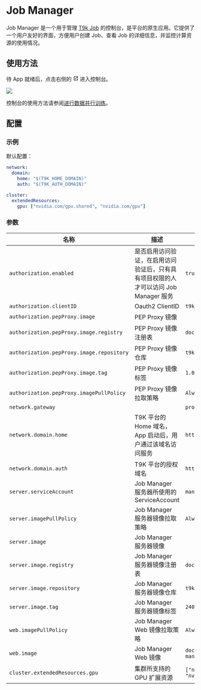 # Job Manager

Job Manager 是一个用于管理 [T9k Job](https://t9k.github.io/ucman/latest/api/t9k-job/index.html) 的控制台，是平台的原生应用。它提供了一个用户友好的界面，方便用户创建 Job、查看 Job 的详细信息，并监控计算资源的使用情况。

## 使用方法

待 App 就绪后，点击右侧的 <svg width="1em" height="1em" class="MuiSvgIcon-root MuiSvgIcon-colorPrimary MuiSvgIcon-fontSizeMedium css-jxtyyz" focusable="false" aria-hidden="true" viewBox="0 0 24 24" data-testid="OpenInNewIcon"><path d="M19 19H5V5h7V3H5c-1.11 0-2 .9-2 2v14c0 1.1.89 2 2 2h14c1.1 0 2-.9 2-2v-7h-2zM14 3v2h3.59l-9.83 9.83 1.41 1.41L19 6.41V10h2V3z"></path></svg> 进入控制台。

![](https://s2.loli.net/2024/09/27/2GTdU4RYc1JZsnQ.png)

控制台的使用方法请参阅[进行数据并行训练](https://t9k.github.io/ucman/latest/guide/train-model/dp-training.html)。

## 配置

### 示例

默认配置：

```yaml
network:
  domain:
    home: "$(T9K_HOME_DOMAIN)"
    auth: "$(T9K_AUTH_DOMAIN)"

cluster:
  extendedResources:
    gpu: ["nvidia.com/gpu.shared", "nvidia.com/gpu"]
```

<!-- 其中 -->

### 参数

| 名称                                      | 描述                                                                                  | 值                                            |
| ----------------------------------------- | ------------------------------------------------------------------------------------- | --------------------------------------------- |
| `authorization.enabled`                   | 是否启用访问验证，在启用访问验证后，只有具有项目权限的人才可以访问 Job Manager 服务 | `true`                                        |
| `authorization.clientID`                  | Oauth2 ClientID                                                                       | `t9k-client`                                  |
| `authorization.pepProxy.image`            | PEP Proxy 镜像                                                                      |                                               |
| `authorization.pepProxy.image.registry`   | PEP Proxy 镜像注册表                                                                | `docker.io`                                   |
| `authorization.pepProxy.image.repository` | PEP Proxy 镜像仓库                                                                  | `t9kpublic/pep-proxy`                         |
| `authorization.pepProxy.image.tag`        | PEP Proxy 镜像标签                                                                  | `1.0.12`                                      |
| `authorization.pepProxy.imagePullPolicy`  | PEP Proxy 镜像拉取策略                                                              | `Always`                                      |
| `network.gateway`                         |                                                                                       | `project-gateway`                             |
| `network.domain.home`                     | T9K 平台的 Home 域名，App 启动后，用户通过该域名访问服务                            | `https://home.sample.t9kcloud.cn`             |
| `network.domain.auth`                     | T9K 平台的授权域名                                                                  | `https://auth.sample.t9kcloud.cn`             |
| `server.serviceAccount`                   | Job Manager 服务器所使用的 ServiceAccount                                           | `managed-project-sa`                          |
| `server.imagePullPolicy`                  | Job Manager 服务器镜像拉取策略                                                      | `Always`                                      |
| `server.image`                            | Job Manager 服务器镜像                                                              |                                               |
| `server.image.registry`                   | Job Manager 服务器镜像注册表                                                        | `docker.io`                                   |
| `server.image.repository`                 | Job Manager 服务器镜像仓库                                                          | `t9kpublic/job-manager-server`                |
| `server.image.tag`                        | Job Manager 服务器镜像标签                                                          | `240715`                                      |
| `web.imagePullPolicy`                     | Job Manager Web 镜像拉取策略                                                        | `Always`                                      |
| `web.image`                               | Job Manager Web 镜像                                                                | `docker.io/t9kpublic/job-manager-web:240715`  |
| `cluster.extendedResources.gpu`           | 集群所支持的 GPU 扩展资源                                                           | `["nvidia.com/gpu.shared", "nvidia.com/gpu"]` |
